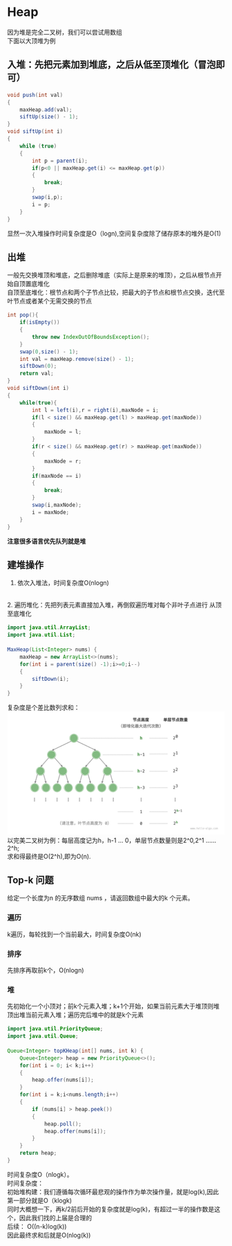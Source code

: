# Heap
因为堆是完全二叉树，我们可以尝试用数组
<br>
下面以大顶堆为例
<br>
## 入堆：先把元素加到堆底，之后从低至顶堆化（冒泡即可）
```java
void push(int val)
{
    maxHeap.add(val);
    siftUp(size() - 1);
}
void siftUp(int i)
{
    while (true)
    {
        int p = parent(i);
        if(p<0 || maxHeap.get(i) <= maxHeap.get(p))
        {
            break;
        }
        swap(i,p);
        i = p;
    }
}
```
显然一次入堆操作时间复杂度是O（logn),空间复杂度除了储存原本的堆外是O(1)
<br>
## 出堆
一般先交换堆顶和堆底，之后删除堆底（实际上是原来的堆顶），之后从根节点开始自顶置底堆化
<br>
自顶至底堆化：根节点和两个子节点比较，把最大的子节点和根节点交换，迭代至叶节点或者某个无需交换的节点
```java
int pop(){
    if(isEmpty())
    {
        throw new IndexOutOfBoundsException();
    }
    swap(0,size() - 1);
    int val = maxHeap.remove(size() - 1);
    siftDown(0);
    return val;
}
void siftDown(int i)
{
    while(true){
        int l = left(i),r = right(i),maxNode = i;
        if(l < size() && maxHeap.get(l) > maxHeap.get(maxNode))
        {
            maxNode = l;
        }
        if(r < size() && maxHeap.get(r) > maxHeap.get(maxNode))
        {
            maxNode = r;
        }
        if(maxNode == i)
        {
            break;
        }
        swap(i,maxNode);
        i = maxNode;
    }
}
```
**注意很多语言优先队列就是堆**
## 建堆操作
1. 依次入堆法，时间复杂度O(nlogn)
<br>
2. 遍历堆化：先把列表元素直接加入堆，再倒叙遍历堆对每个非叶子点进行 从顶至底堆化

```java
import java.util.ArrayList;
import java.util.List;

MaxHeap(List<Integer> nums) {
    maxHeap = new ArrayList<>(nums);
    for(int i = parent(size() -1);i>=0;i--)
    {
        siftDown(i);
    }
}
```
复杂度是个差比数列求和：<br>![img.png](img.png)
以完美二叉树为例：每层高度记为h，h-1 … 0，单层节点数量则是2^0,2^1 ……2^h;<br>
求和得最终是O(2^h),即为O(n).
## Top-k 问题
给定一个长度为n 的无序数组 nums ，请返回数组中最大的k 个元素。
### 遍历
k遍历，每轮找到一个当前最大，时间复杂度O(nk)
### 排序
先排序再取前k个，O(nlogn)
### 堆
先初始化一个小顶对；前k个元素入堆；k+1个开始，如果当前元素大于堆顶则堆顶出堆当前元素入堆；遍历完后堆中的就是k个元素

```java
import java.util.PriorityQueue;
import java.util.Queue;

Queue<Integer> topKHeap(int[] nums, int k) {
    Queue<Integer> heap = new PriorityQueue<>();
    for(int i = 0; i< k;i++)
    {
        heap.offer(nums[i]);
    }
    for(int i = k;i<nums.length;i++)
    {
        if (nums[i] > heap.peek())
        {
            heap.poll();
            heap.offer(nums[i]);
        }
    }
    return heap;
}

```
时间复杂度O（nlogk）。<br>
时间复杂度：<br>
初始堆构建：我们遵循每次循环最悲观的操作作为单次操作量，就是log(k),因此第一部分就是O（klogk)
<br>
同时大概想一下，再k/2前后开始的复杂度就是log(k)，有超过一半的操作数是这个，因此我们找的上届是合理的
<br>
后续： O((n-k)log(k))
<br>
因此最终求和后就是O(nlog(k))